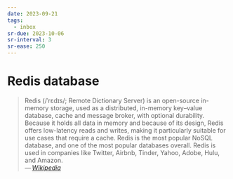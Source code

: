 ```yaml
---
date: 2023-09-21
tags:
  - inbox
sr-due: 2023-10-06
sr-interval: 3
sr-ease: 250
---
```


# Redis database

> Redis (/ˈrɛdɪs/; Remote Dictionary Server) is an open-source in-memory
> storage, used as a distributed, in-memory key–value database, cache and
> message broker, with optional durability. Because it holds all data in memory
> and because of its design, Redis offers low-latency reads and writes, making
> it particularly suitable for use cases that require a cache. Redis is the most
> popular NoSQL database, and one of the most popular databases overall. Redis
> is used in companies like Twitter, Airbnb, Tinder, Yahoo, Adobe, Hulu, and
> Amazon.\
> — <cite>[Wikipedia](https://en.wikipedia.org/wiki/Redis)</cite>
